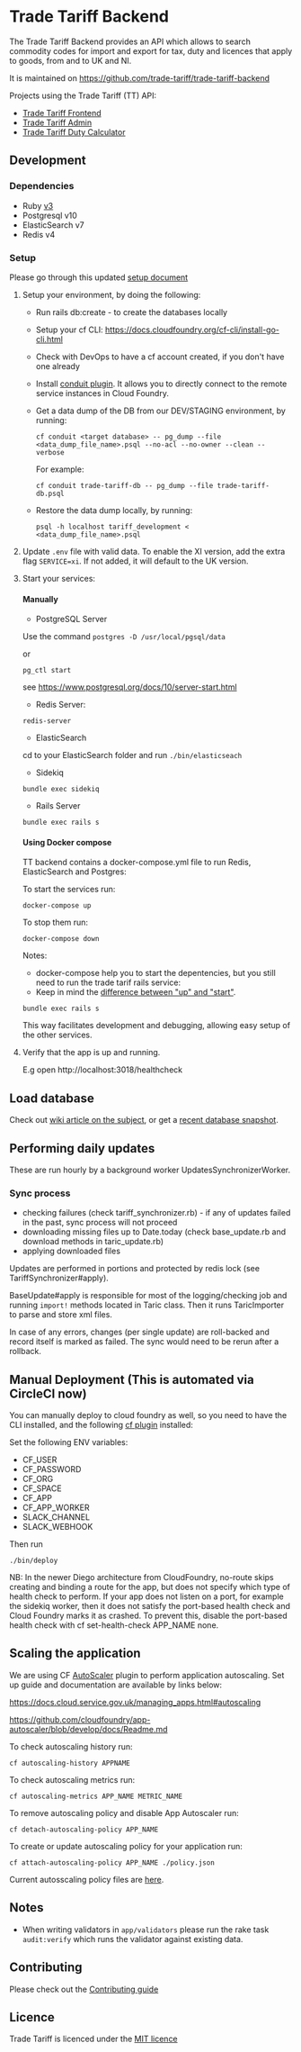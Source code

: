 # Trade Tariff Backend

The Trade Tariff Backend provides an API which allows to search commodity codes for import and export for tax, duty and licences that apply to goods, from and to UK and NI.

It is maintained on https://github.com/trade-tariff/trade-tariff-backend

Projects using the Trade Tariff (TT) API:

* [Trade Tariff Frontend](https://github.com/trade-tariff/trade-tariff-frontend)
* [Trade Tariff Admin](https://github.com/trade-tariff/trade-tariff-admin)
* [Trade Tariff Duty Calculator](https://github.com/trade-tariff/trade-tariff-duty-calculator)

## Development

### Dependencies

  - Ruby [v3](https://github.com/trade-tariff/trade-tariff-frontend/blob/main/.ruby-version#L1)
  - Postgresql v10
  - ElasticSearch v7
  - Redis v4

### Setup

Please go through this updated [setup document](https://github.com/trade-tariff/trade-tariff-backend/blob/main/SETUP.md)

1. Setup your environment, by doing the following:

    - Run rails db:create - to create the databases locally

    - Setup your cf CLI: https://docs.cloudfoundry.org/cf-cli/install-go-cli.html

    - Check with DevOps to have a cf account created, if you don't have one already

    - Install [conduit plugin](https://plugins.cloudfoundry.org/#conduit). It allows you to directly connect to the remote service instances in Cloud Foundry.

    - Get a data dump of the DB from our DEV/STAGING environment, by running:

       ```
       cf conduit <target database> -- pg_dump --file <data_dump_file_name>.psql --no-acl --no-owner --clean --verbose
       ```

       For example:

       ```
       cf conduit trade-tariff-db -- pg_dump --file trade-tariff-db.psql
       ```

    - Restore the data dump locally, by running:

       ```
       psql -h localhost tariff_development < <data_dump_file_name>.psql
       ```

2. Update `.env` file with valid data. To enable the XI version, add the extra flag `SERVICE=xi`. If not added, it will default to the UK version.

3. Start your services:

    #### Manually

    - PostgreSQL Server

    Use the command
    `postgres -D /usr/local/pgsql/data`

    or

    `pg_ctl start`

    see https://www.postgresql.org/docs/10/server-start.html

    - Redis Server:

    `redis-server`

    - ElasticSearch

    cd to your ElasticSearch folder and run `./bin/elasticseach`

    - Sidekiq

    `bundle exec sidekiq`

    - Rails Server

    `bundle exec rails s`

    #### Using Docker compose

    TT backend contains a docker-compose.yml file to run Redis, ElasticSearch and Postgres:

    To start the services run:

    ```
    docker-compose up
    ```

    To stop them run:

    `docker-compose down`

    Notes:
    - docker-compose help you to start the depentencies, but you still need to run the trade tarif rails service:
    - Keep in mind the [difference between "up" and "start"](https://docs.docker.com/compose/faq/#whats-the-difference-between-up-run-and-start).


    ```
    bundle exec rails s
    ```

    This way facilitates development and debugging, allowing easy setup of the other services.


4. Verify that the app is up and running.

    E.g open http://localhost:3018/healthcheck


## Load database

Check out [wiki article on the subject](https://github.com/trade-tariff/trade-tariff-backend/wiki/System-rebuild-procedure), or get a [recent database snapshot](mailto:trade-tariff-support@enginegroup.com).


## Performing daily updates

These are run hourly by a background worker UpdatesSynchronizerWorker.


### Sync process

- checking failures (check tariff_synchronizer.rb) - if any of updates failed in the past, sync process will not proceed
- downloading missing files up to Date.today (check base_update.rb and download methods in taric_update.rb)
- applying downloaded files

Updates are performed in portions and protected by redis lock (see TariffSynchronizer#apply).

BaseUpdate#apply is responsible for most of the logging/checking job and running
`import!` methods located in Taric class. Then it runs TaricImporter
to parse and store xml files.

In case of any errors, changes (per single update) are roll-backed and record itself is marked as failed. The sync would need to be rerun after a rollback.


## Manual Deployment (This is automated via CircleCI now)

You can manually deploy to cloud foundry as well, so you need to have the CLI installed, and the following [cf plugin](https://github.com/bluemixgaragelondon/cf-blue-green-deploy) installed:

Set the following ENV variables:
* CF_USER
* CF_PASSWORD
* CF_ORG
* CF_SPACE
* CF_APP
* CF_APP_WORKER
* SLACK_CHANNEL
* SLACK_WEBHOOK

Then run

    ./bin/deploy

NB: In the newer Diego architecture from CloudFoundry, no-route skips creating and binding a route for the app, but does not specify which type of health check to perform. If your app does not listen on a port, for example the sidekiq worker, then it does not satisfy the port-based health check and Cloud Foundry marks it as crashed. To prevent this, disable the port-based health check with cf set-health-check APP_NAME none.


## Scaling the application

We are using CF [AutoScaler](https://github.com/cloudfoundry/app-autoscaler) plugin to perform application autoscaling. Set up guide and documentation are available by links below:

https://docs.cloud.service.gov.uk/managing_apps.html#autoscaling

https://github.com/cloudfoundry/app-autoscaler/blob/develop/docs/Readme.md


To check autoscaling history run:

    cf autoscaling-history APPNAME

To check autoscaling metrics run:

    cf autoscaling-metrics APP_NAME METRIC_NAME

To remove autoscaling policy and disable App Autoscaler run:

    cf detach-autoscaling-policy APP_NAME

To create or update autoscaling policy for your application run:

    cf attach-autoscaling-policy APP_NAME ./policy.json


Current autosscaling policy files are [here](https://github.com/trade-tariff/trade-tariff-backend/blob/main/config/autoscale).


## Notes

* When writing validators in `app/validators` please run the rake task
`audit:verify` which runs the validator against existing data.


## Contributing

Please check out the [Contributing guide](https://github.com/trade-tariff/trade-tariff-backend/blob/main/CONTRIBUTING.md)


## Licence

Trade Tariff is licenced under the [MIT licence](https://github.com/trade-tariff/trade-tariff-backend/blob/main/LICENCE.txt)
